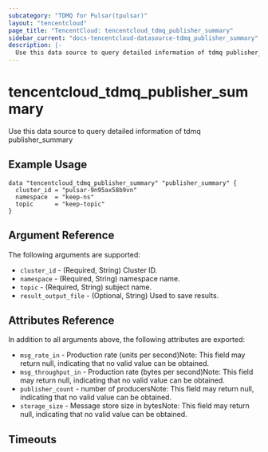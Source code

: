 ```yaml
---
subcategory: "TDMQ for Pulsar(tpulsar)"
layout: "tencentcloud"
page_title: "TencentCloud: tencentcloud_tdmq_publisher_summary"
sidebar_current: "docs-tencentcloud-datasource-tdmq_publisher_summary"
description: |-
  Use this data source to query detailed information of tdmq publisher_summary
---
```


# tencentcloud_tdmq_publisher_summary

Use this data source to query detailed information of tdmq publisher_summary

## Example Usage

```hcl
data "tencentcloud_tdmq_publisher_summary" "publisher_summary" {
  cluster_id = "pulsar-9n95ax58b9vn"
  namespace  = "keep-ns"
  topic      = "keep-topic"
}
```

## Argument Reference

The following arguments are supported:

* `cluster_id` - (Required, String) Cluster ID.
* `namespace` - (Required, String) namespace name.
* `topic` - (Required, String) subject name.
* `result_output_file` - (Optional, String) Used to save results.

## Attributes Reference

In addition to all arguments above, the following attributes are exported:

* `msg_rate_in` - Production rate (units per second)Note: This field may return null, indicating that no valid value can be obtained.
* `msg_throughput_in` - Production rate (bytes per second)Note: This field may return null, indicating that no valid value can be obtained.
* `publisher_count` - number of producersNote: This field may return null, indicating that no valid value can be obtained.
* `storage_size` - Message store size in bytesNote: This field may return null, indicating that no valid value can be obtained.


## Timeouts

<no value>


